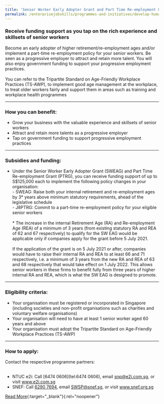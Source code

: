 ```yaml
---
title: 'Senior Worker Early Adopter Grant and Part Time Re-employment Grant'
permalink: /enterprisejobskills/programmes-and-initiatives/develop-human-capital/senior-worker-early-adopter-grant-and-part-time-re-employment-grant/
---
```


### Receive funding support as you tap on the rich experience and skillsets of senior workers

Become an early adopter of higher retirement/re-employment ages and/or implement a part-time re-employment policy for your senior workers. Be seen as a progressive employer to attract and retain more talent. You will also enjoy government funding to support your progressive employment practices.<br><br>You can refer to the Tripartite Standard on Age-Friendly Workplace Practices (TS-AWP), to implement good age management at the workplace, to treat older workers fairly and support them in areas such as training and workplace health programmes

---

### How you can benefit:

<ul><li> Grow your business with the valuable experience and skillsets of senior workers</li><li>Attract and retain more talents as a progressive employer</li><li>Tap on government funding to support progressive employment practices</li></ul>

---

### Subsidies and funding:

<ul><li> Under the Senior Worker Early Adopter Grant (SWEAG) and Part Time Re-employment Grant (PTRG), you can receive funding support of up to S$125,000 each to implement the following policy changes in your organisation:<br>         - SWEAG: Raise both your internal retirement and re-employment ages by 3* years above minimum statutory requirements, ahead of the legislative schedule<br>         - J8PTRG: Commit to a part-time re-employment policy for your eligible senior workers<br><br>* The increase in the internal Retirement Age (RA) and Re-employment Age (REA) of a minimum of 3 years (from existing statutory RA and REA of 62 and 67 respectively) to qualify for the SW EAG would be applicable only if companies apply for the grant before 5 July 2021.<br><br>If the application of the grant is on 5 July 2021 or after, companies would have to raise their internal RA and REA to at least 66 and 71 respectively, i.e. a minimum of 3 years from the new RA and REA of 63 and 68 respectively that would take effect on 1 July 2022. This allows senior workers in these firms to benefit fully from three years of higher internal RA and REA, which is what the SW EAG is designed to promote.</li></ul>

---

### Eligibility criteria:

<ul><li>  Your organisation must be registered or incorporated in Singapore (including societies and non-profit organisations such as charities and voluntary welfare organisations)</li><li>Your organisation will need to have at least 1 senior worker aged 60 years and above</li><li>Your organisation must adopt the Tripartite Standard on Age-Friendly Workplace Practices (TS-AWP)</li></ul>

---

### How to apply:

Contact the respective programme partners:<br><br><ul><li>NTUC e2i: Call [6474 0606](tel:6474 0606), email [snp@e2i.com.sg](mailto:snp@e2i.com.sg), or visit <a href="https://www.e2i.com.sg" target="_blank" rel="noopener">www.e2i.com.sg</a></li><li>SNEF: Call [6290 7694](tel:62907694), email [SWSP@snef.sg](mailto:SWSP@snef.sg), or visit <a href="https://www.snef.org.sg" target="_blank" rel="noopener">www.snef.org.sg</a></li></ul>

[Read More](https://www.wsg.gov.sg/programmes-and-initiatives/senior-worker-early-adopter-grant-and-part-time-re-employment-grant-employers.html){:target="_blank"}{:rel="noopener"}
